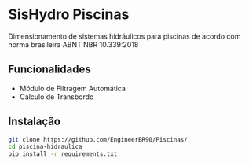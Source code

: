 # SisHydro Piscinas
Dimensionamento de sistemas hidráulicos para piscinas de acordo com norma brasileira ABNT NBR 10.339:2018

## Funcionalidades
- Módulo de Filtragem Automática
- Cálculo de Transbordo


## Instalação
```bash
git clone https://github.com/EngineerBR90/Piscinas/
cd piscina-hidraulica
pip install -r requirements.txt
